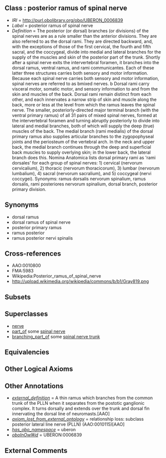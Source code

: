 
## Class : posterior ramus of spinal nerve

 * *IRI* = http://purl.obolibrary.org/obo/UBERON_0006839
 * *Label* = posterior ramus of spinal nerve
 * *Definition* = The posterior (or dorsal) branches (or divisions) of the spinal nerves are as a rule smaller than the anterior divisions. They are also referred to as the dorsal rami. They are directed backward, and, with the exceptions of those of the first cervical, the fourth and fifth sacral, and the coccygeal, divide into medial and lateral branches for the supply of the muscles and skin of the posterior part of the trunk. Shortly after a spinal nerve exits the intervertebral foramen, it branches into the dorsal ramus, ventral ramus, and rami communicantes. Each of these latter three structures carries both sensory and motor information. Because each spinal nerve carries both sensory and motor information, spinal nerves are referred to as bmixed nerves. b Dorsal rami carry visceral motor, somatic motor, and sensory information to and from the skin and muscles of the back. Dorsal rami remain distinct from each other, and each innervates a narrow strip of skin and muscle along the back, more or less at the level from which the ramus leaves the spinal nerve. The smaller, posteriorly-directed major terminal branch (with the ventral primary ramus) of all 31 pairs of mixed spinal nerves, formed at the intervertebral foramen and turning abruptly posteriorly to divide into lateral and medial branches, both of which will supply the deep (true) muscles of the back. The medial branch (rami medialis) of the dorsal primary ramus also supplies articular branches to the zygopophyseal joints and the periosteum of the vertebral arch. In the neck and upper back, the medial branch continues through the deep and superficial back muscles to supply overlying skin; in the lower back, the lateral branch does this. Nomina Anatomica lists dorsal primary rami as 'rami dorsales' for each group of spinal nerves: 1) cervical (nervorum cervicalium), 2) thoracic (nervorum thoracicorum), 3) lumbar (nervorum lumbalium), 4) sacral (nervorum sacralium), and 5) coccygeal (nervi coccygei). Synonyms: ramus dorsalis nervorum spinalium, ramus dorsalis, rami posteriores nervorum spinalium, dorsal branch, posterior primary division.

## Synonyms

 * dorsal ramus
 * dorsal ramus of spinal nerve
 * posterior primary ramus
 * ramus posterior
 * ramus posterior nervi spinalis

## Cross-references

 * AAO:0010800
 * FMA:5983
 * Wikipedia:Posterior_ramus_of_spinal_nerve
 * http://upload.wikimedia.org/wikipedia/commons/b/b1/Gray819.png

## Subsets


## Superclasses

 * [nerve](../../UBERON/21/UBERON_0001021.md)
 * [part_of](../../BFO/50/BFO_0000050.md) some [spinal nerve](../../UBERON/80/UBERON_0001780.md)
 * [branching_part_of](../../RO/80/RO_0002380.md) some [spinal nerve trunk](../../UBERON/76/UBERON_0005476.md)

## Equivalencies


## Other Logical Axioms


## Other Annotations

 * *[external_definition](../../UBPROP/01/UBPROP_0000001.md)* = A thin ramus which branches from the common trunk of the PLLN when it separates from the postotic ganglionic complex. It turns dorsally and extends over the trunk and dorsal fin innervating the dorsal line of neuromasts.[AAO]
 * *[axiom_lost_from_external_ontology](../../UBPROP/02/UBPROP_0000002.md)* = relationship loss: subclass posterior lateral line nerve (PLLN) (AAO:0010115)[AAO]
 * *[has_obo_namespace](../../ce/oboInOwl#hasOBONamespace.md)* = uberon
 * *[oboInOwl#id](../../id/oboInOwl#id.md)* = UBERON:0006839

## External Comments

